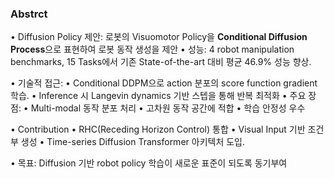 ### Abstrct
•	Diffusion Policy 제안:
로봇의 Visuomotor Policy을 **Conditional Diffusion Process**으로 표현하여 로봇 동작 생성을 제안
•	성능:
4 robot manipulation benchmarks, 15 Tasks에서 기존 State-of-the-art 대비 평균 46.9% 성능 향상.

•	기술적 접근:
•	Conditional DDPM으로 action 분포의 score function gradient 학습.
•	Inference 시 Langevin dynamics 기반 스텝을 통해 반복 최적화
•	주요 장점:
•	Multi-modal 동작 분포 처리
•	고차원 동작 공간에 적합
•	학습 안정성 우수

• Contribution
	•	RHC(Receding Horizon Control) 통합
	•	Visual Input 기반 조건부 생성
	•	Time-series Diffusion Transformer 아키텍처 도입.
	
•	목표:
Diffusion 기반 robot policy 학습이 새로운 표준이 되도록 동기부여
